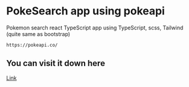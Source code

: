 # PokeSearch app using pokeapi

Pokemon search react TypeScript app using TypeScript, scss, Tailwind (quite same as bootstrap)

`https://pokeapi.co/`

## You can visit it down here
[Link](http://poke-search-react-app.s3-website-us-west-1.amazonaws.com/)
